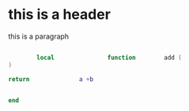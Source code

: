 # this is a header

this is a paragraph

```lua

        local               function        add (                                       a , b
)

return              a +b


end


```
